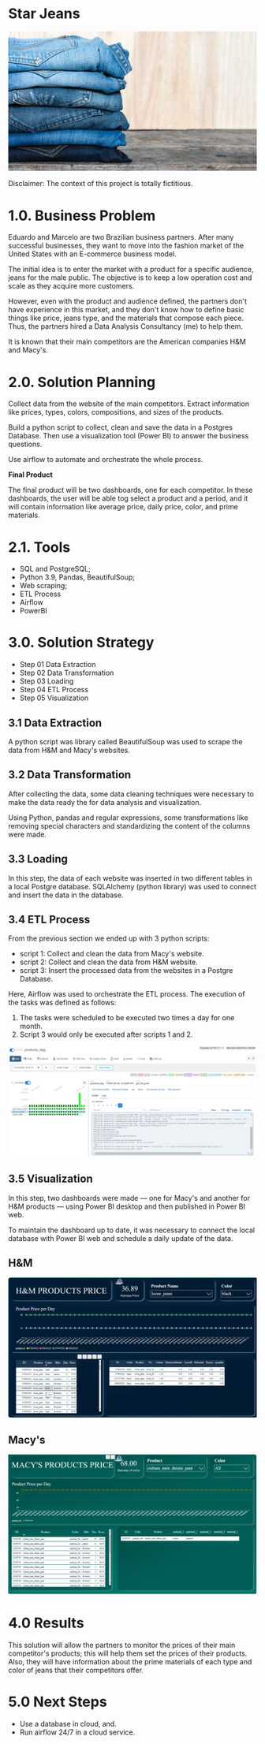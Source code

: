 # Star Jeans


<img src='images/mens-light-blue-jeans-shop.png'>

Disclaimer: The context of this project is totally fictitious.

# 1.0. Business Problem
Eduardo and Marcelo are two Brazilian business partners. After many successful businesses, they want to move into the fashion market of the United States with an E-commerce business model.

The initial idea is to enter the market with a product for a specific audience, jeans for the male public. The objective is to keep a low operation cost and scale as they acquire more customers.

However, even with the product and audience defined, the partners don't have experience in this market, and they don't know how to define basic things like price, jeans type, and the materials that compose each piece. Thus, the partners hired a Data Analysis Consultancy (me) to help them.

It is known that their main competitors are the American companies H&M and Macy's.

# 2.0. Solution Planning

Collect data from the website of the main competitors. Extract information like prices, types, colors, compositions, and sizes of the products.

Build a python script to collect, clean and save the data in a Postgres Database. Then use a visualization tool (Power BI) to answer the business questions.

Use airflow to automate and orchestrate the whole process.

**Final Product**

The final product will be two dashboards, one for each competitor. In these dashboards, the user will be able tog select a product and a period, and it will contain information like average price, daily price, color, and prime materials.

# 2.1. Tools

- SQL and PostgreSQL;
- Python 3.9, Pandas, BeautifulSoup;
- Web scraping;
- ETL Process
- Airflow
- PowerBI

# 3.0. Solution Strategy

- Step 01 Data Extraction
- Step 02 Data Transformation
- Step 03 Loading
- Step 04 ETL Process
- Step 05 Visualization

## 3.1 Data Extraction 

A python script was library called BeautifulSoup was used to scrape the data from H&M and Macy's websites.


## 3.2 Data Transformation

After collecting the data, some data cleaning techniques were necessary to make the data ready the for data analysis and visualization.

Using Python, pandas and regular expressions, some transformations like removing special characters and standardizing the content of the columns were made.

## 3.3 Loading

In this step, the data of each website was inserted in two different tables in a local Postgre database. SQLAlchemy (python library) was used to connect and insert the data in the database.

## 3.4 ETL Process

From the previous section we ended up with 3 python scripts:

- script 1: Collect and clean the data from Macy's website.
- script 2: Collect and clean the data from H&M website.
- script 3: Insert the processed data from the websites in a Postgre Database.

Here, Airflow was used to orchestrate the ETL process. The execution of the tasks was defined as follows:

1. The tasks were scheduled to be executed two times a day for one month.
2. Script 3 would only be executed after scripts 1 and 2.

<img src='images/airflow.PNG'>

## 3.5 Visualization

In this step, two dashboards were made — one for Macy's and another for H&M products — using Power BI desktop and then published in Power BI web. 

To maintain the dashboard up to date, it was necessary to connect the local database with Power BI web and schedule a daily update of the data. 

## H&M
<img src='images/dash_hm.PNG'>

## Macy's
<img src='images/dash_macy.PNG'>


# 4.0 Results

This solution will allow the partners to monitor the prices of their main competitor's products; this will help them set the prices of their products. Also, they will have information about the prime materials of each type and color of jeans that their competitors offer.



# 5.0 Next Steps

- Use a database in cloud, and.
- Run airflow 24/7 in a cloud service.
